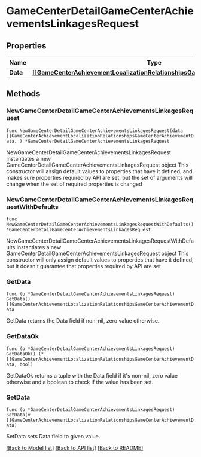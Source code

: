 # GameCenterDetailGameCenterAchievementsLinkagesRequest

## Properties

Name | Type | Description | Notes
------------ | ------------- | ------------- | -------------
**Data** | [**[]GameCenterAchievementLocalizationRelationshipsGameCenterAchievementData**](GameCenterAchievementLocalizationRelationshipsGameCenterAchievementData.md) |  | 

## Methods

### NewGameCenterDetailGameCenterAchievementsLinkagesRequest

`func NewGameCenterDetailGameCenterAchievementsLinkagesRequest(data []GameCenterAchievementLocalizationRelationshipsGameCenterAchievementData, ) *GameCenterDetailGameCenterAchievementsLinkagesRequest`

NewGameCenterDetailGameCenterAchievementsLinkagesRequest instantiates a new GameCenterDetailGameCenterAchievementsLinkagesRequest object
This constructor will assign default values to properties that have it defined,
and makes sure properties required by API are set, but the set of arguments
will change when the set of required properties is changed

### NewGameCenterDetailGameCenterAchievementsLinkagesRequestWithDefaults

`func NewGameCenterDetailGameCenterAchievementsLinkagesRequestWithDefaults() *GameCenterDetailGameCenterAchievementsLinkagesRequest`

NewGameCenterDetailGameCenterAchievementsLinkagesRequestWithDefaults instantiates a new GameCenterDetailGameCenterAchievementsLinkagesRequest object
This constructor will only assign default values to properties that have it defined,
but it doesn't guarantee that properties required by API are set

### GetData

`func (o *GameCenterDetailGameCenterAchievementsLinkagesRequest) GetData() []GameCenterAchievementLocalizationRelationshipsGameCenterAchievementData`

GetData returns the Data field if non-nil, zero value otherwise.

### GetDataOk

`func (o *GameCenterDetailGameCenterAchievementsLinkagesRequest) GetDataOk() (*[]GameCenterAchievementLocalizationRelationshipsGameCenterAchievementData, bool)`

GetDataOk returns a tuple with the Data field if it's non-nil, zero value otherwise
and a boolean to check if the value has been set.

### SetData

`func (o *GameCenterDetailGameCenterAchievementsLinkagesRequest) SetData(v []GameCenterAchievementLocalizationRelationshipsGameCenterAchievementData)`

SetData sets Data field to given value.



[[Back to Model list]](../README.md#documentation-for-models) [[Back to API list]](../README.md#documentation-for-api-endpoints) [[Back to README]](../README.md)


